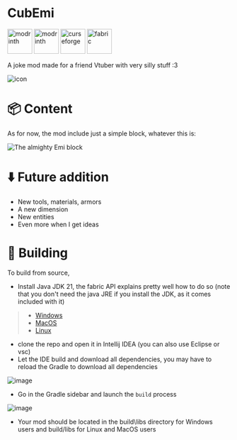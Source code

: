 # CubEmi

[<img alt="modrinth" height="56" src="https://cdn.jsdelivr.net/npm/@intergrav/devins-badges@3/assets/cozy/available/github_vector.svg">](https://github.com/claymorwan/CubEmi)
[<img alt="modrinth" height="56" src="https://cdn.jsdelivr.net/npm/@intergrav/devins-badges@3/assets/cozy/available/modrinth_vector.svg">](https://modrinth.com/mod/cubemi)
[<img alt="curseforge" height="56" src="https://cdn.jsdelivr.net/npm/@intergrav/devins-badges@3/assets/cozy/available/curseforge_vector.svg">](https://www.curseforge.com/minecraft/mc-mods/cubemi) 
[<img alt="fabric" height="56" src="https://cdn.jsdelivr.net/npm/@intergrav/devins-badges@3/assets/cozy/supported/fabric_vector.svg">](https://fabricmc.net/)

A joke mod made for a friend Vtuber with very silly stuff :3
 
![icon](https://github.com/claymorwan/CubEmi/assets/86072589/a7b59410-c6be-4945-9915-270d12f3dd3e)

# 📦 Content
As for now, the mod include just a simple block, whatever this is:

![The almighty Emi block](https://i.imgur.com/YDgyXak.png)

# ⬇️ Future addition
- New tools, materials, armors
- A new dimension
- New entities
- Even more when I get ideas

# 🔨 Building

To build from source,
- Install Java JDK 21, the fabric API explains pretty well how to do so (note that you don't need the java JRE if you install the JDK, as it comes included with it)
> - [Windows](https://docs.fabricmc.net/players/installing-java/windows)
> - [MacOS](https://fabricmc.net/wiki/player:tutorials:java:mac)
> - [Linux](https://docs.fabricmc.net/players/installing-java/linux)
- clone the repo and open it in Intellij IDEA (you can also use Eclipse or vsc)
- Let the IDE build and download all dependencies, you may have to reload the Gradle to download all dependencies

![image](https://github.com/user-attachments/assets/6a65e9d3-fe5d-4734-89ce-99bbb11d4c83)
- Go in the Gradle sidebar and launch the `build` process

![image](https://github.com/user-attachments/assets/a861a068-cf1a-407b-bbaa-56e2b5d1880c)
- Your mod should be located in the build\libs directory for Windows users and build/libs for Linux and MacOS users
